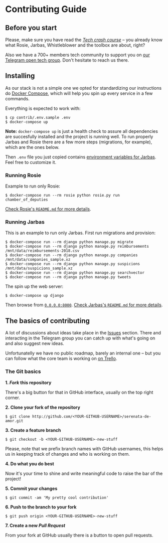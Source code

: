 # Contributing Guide

## Before you start

Please, make sure you have read the [_Tech crash course_](README.md#tech-crash-course-into-operação-serenata-de-amor) – you already know what Rosie, Jarbas, Whistleblower and the toolbox are about, right?

Also we have a 700+ members tech community to support you on [our Telegram open tech group](https://telegram.me/joinchat/AKDWc0BDOqriD1n-mntRBg). Don't hesitate to reach us there.

## Installing

As our stack is not a simple one we opted for standardizing our instructions do [Docker Compose](https://docs.docker.com/compose/install/), which will help you spin up every service in a few commands.

Everything is expected to work with:

```console
$ cp contrib/.env.sample .env
$ docker-compose up
```

**Note:** `docker-compose up` is just a health check to assure all dependencies are succesfully installed and the project is running well. To run properly Jarbas and Rosie there are a few more steps (migrations, for example), which are the ones below.

Then `.env` file you just copied contains [environment variables for Jarbas](jarbas/README.md#settings). Feel free to customize it.

### Running Rosie

Example to run only Rosie:

```console
$ docker-compose run --rm rosie python rosie.py run chamber_of_deputies
```

[Check Rosie's `README.md` for more details](rosie/README.md).

### Running Jarbas

This is an example to run only Jarbas. First run migrations and provision:

```console
$ docker-compose run --rm django python manage.py migrate
$ docker-compose run --rm django python manage.py reimbursements /mnt/data/reimbursements-2018.csv
$ docker-compose run --rm django python manage.py companies /mnt/data/companies_sample.xz
$ docker-compose run --rm django python manage.py suspicions /mnt/data/suspicions_sample.xz
$ docker-compose run --rm django python manage.py searchvector
$ docker-compose run --rm django python manage.py tweets
```

The spin up the web server:

```console
$ docker-compose up django
```

Then browse from [`0.0.0.0:8000`](http://0.0.0.0:8000). [Check Jarbas's `README.md` for more details](jarbas/README.md).

## The basics of contributing

A lot of discussions about ideas take place in the [Issues](https://github.com/okfn-brasil/serenata-de-amor/issues) section. There and interacting in the Telegram group you can catch up with what's going on and also suggest new ideas.

Unfortunatelly we have no public roadmap, barely an internal one – but you can follow what the core team is working on [on Trello](https://trello.com/b/5sE3ToT2/serenata).

### The Git basics

**1. _Fork_ this repository**

There's a big button for that in GitHub interface, usually on the top right corner.

**2. Clone your fork of the repository**

```console
$ git clone http://github.com/<YOUR-GITHUB-USERNAME>/serenata-de-amor.git
```

**3. Create a feature branch**

```console
$ git checkout -b <YOUR-GITHUB-USERNAME>-new-stuff
```

Please, note that we prefix branch names with GitHub usernames, this helps us in keeping track of changes and who is working on them.


**4. Do what you do best**

Now it's your time to shine and write meaningful code to raise the bar of the project!

**5. Commit your changes**

```console
$ git commit -am 'My pretty cool contribution'
```

**6. Push to the branch to your fork**

```consle
$ git push origin <YOUR-GITHUB-USERNAME>-new-stuff
```

**7. Create a new _Pull Request_**

From your fork at GitHub usually there is a button to open pull requests.
